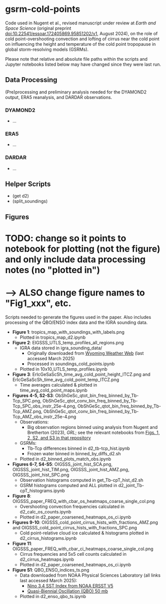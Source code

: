 # gsrm-cold-points
Code used in Nugent et al., revised manuscript under review at _Earth and Space Science_ (original preprint [doi:10.22541/essoar.172405869.95851202/v1](https://doi.org/10.22541/essoar.172405869.95851202/v1), August 2024), on the role of cold point-overshooting convection and lofting of cirrus near the cold point on influencing the height and temperature of the cold point tropopause in global storm-resolving models (GSRMs). 

Please note that relative and absolute file paths within the scripts and Jupyter notebooks listed below may have changed since they were last run. 

## Data Processing
(Pre)processing and preliminary analysis needed for the DYAMOND2 output, ERA5 reanalysis, and DARDAR observations.
### DYAMOND2
* ...
### ERA5
* ...
### DARDAR
* ...

## Helper Scripts
* (get d2)
* (split_soundings)

## Figures
# TODO: change so it points to notebook for plotting (not the figure) and only include data processing notes (no "plotted in")
# --> ALSO change figure names to "Fig1_xxx", etc.
Scripts needed to generate the figures used in the paper. Also includes processing of the QBO/ENSO index data and the IGRA sounding data.
* **Figure 1**: tropics_map_with_soundings_with_labels.png
	* Plotted in tropics_map_d2.ipynb
* **Figure 2**: EIGSSS_UTLS_temp_profiles_all_regions.png
	* IGRA data stored in igra_sounding_data/
		* Originally downloaded from [Wyoming Weather Web](https://weather.uwyo.edu/upperair/sounding.html) (last accessed March 2025)
		* Processed in soundings_cold_points.ipynb
	* Plotted in 10x10_UTLS_temp_profiles.ipynb
* **Figure 3**: ErIcGeSaScSh_time_avg_cold_point_height_ITCZ.png and ErIcGeSaScSh_time_avg_cold_point_temp_ITCZ.png
	* Time averages calculated & plotted in time_avg_cold_point_maps.ipynb
* **Figures 4-5, S2-S3**: ObShGeSc_qtot_bin_freq_binned_by_Tb-Tcp_SPC.png, ObShGeSc_qtot_conv_bin_freq_binned_by_Tb-Tcp_SPC_obs_instr_25e-4.png, ObShGeSc_qtot_bin_freq_binned_by_Tb-Tcp_AMZ.png, ObShGeSc_qtot_conv_bin_freq_binned_by_Tb-Tcp_AMZ_obs_instr_25e-4.png
	* Observations: 
		* Big observation regions binned using analysis from Nugent and Bretherton (2023), *GRL*; see the relevant notebooks from [Figs. 1, 2, S2, and S3 in that repository](https://github.com/jacnugent/tropical-conv-os-2023/tree/main?tab=readme-ov-file#figures-1-2-s2-and-s3)
	* GSRMs:
		* Tb-Tcp differences binned in d2_tb-tcp_hist.ipynb
		* Frozen water binned in binned_by_diffs_d2.sh
	* Plotted in d2_binned_plots_match_obs.ipynb
* **Figures 6-7, S4-S5**: OIGSSS_joint_hist_SCA.png, OIGSSS_joint_hist_TIM.png, OIGSSS_joint_hist_AMZ.png, OIGSSS_joint_hist_SPC.png
	* Observation histograms computed in get_Tb-cpT_hist_d2.sh 
	* GSRM histograms computed and ALL plotted in d2_joint_Tb-cpT_histograms.ipynb
* **Figure 8**: OIGSSS_paper_FREQ_with_cbar_os_heatmaps_coarse_single_col.png
	* Overshooting convection frequencies calculated in d2_calc_os_counts.ipynb
	* Plotted in d2_paper_coarsened_heatmaps_os_ci.ipynb
* **Figures 9-10**: OIGSSS_cold_point_cirrus_hists_with_fractions_AMZ.png and OIGSSS_cold_point_cirrus_hists_with_fractions_SPC.png
	* Cold point-relative cloud ice calculated & histograms plotted in d2_cirrus_histograms.ipynb
* **Figure 11**: OIGSSS_paper_FREQ_with_cbar_ci_heatmaps_coarse_single_col.png
	* Cirrus frequencies and 5x5 cell counts calculated in d2_cirrus_heatmaps.ipynb
	* Plotted in d2_paper_coarsened_heatmaps_os_ci.ipynb
*  **Figure S1**: QBO_ENSO_indices_ts.png
	* Data downloaded from NOAA Physical Sciences Laboratory (all links last accessed March 2025): 
		* [Nino 3.4 SST Index from NOAA ERSST V5](https://psl.noaa.gov/data/timeseries/month/DS/Nino34_CPC/)
		* [Quasi-Biennial Oscillation (QBO) 50 mb](https://psl.noaa.gov/data/timeseries/month/DS/QBO50/)
	* Plotted in d2_enso_qbo_ts.ipynb 
